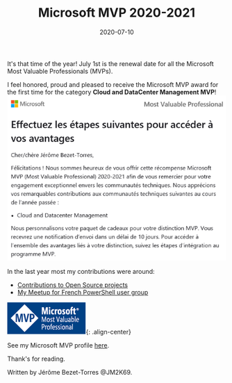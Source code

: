 ﻿---
layout: single
title: "Microsoft MVP 2020-2021"
date: 2020-07-10
tags: 
  - achievement
  - cloud and datacenter management
  - microsoft
  - mvp
  - powershell
published: true
comments: true
author_profile: true
header:
  teaserlogo: /img/teaser/MVP.png
  #overlay_image: /img/headers/MVP01_1920x500.jpg
  image:  /img/headers/MVP01_1920x500.jpg
  og_image: /assets/images/page-header-image.png
#header:
#  teaserlogo:
#  teaser: ''
#  image: #images/headers/Code01_1920x500.jpg
#  caption:
gallery:
  - image_path: ''
    url: ''
    title: ''
toc: true
toc_sticky: true
toc_label: "Table of content"
---


It's that time of the year! July 1st is the renewal date for all the Microsoft Most Valuable Professionals (MVPs).

I feel honored, proud and pleased to receive the Microsoft MVP award for the first time for the category <b>Cloud and DataCenter Management MVP</b>!
![Auhtors_img](/img/MVP1.PNG)

In the last year most my contributions were around:

* [Contributions to Open Source projects](https://github.com/JM2K69)
* [My Meetup for French PowerShell user group](https://youtu.be/MzazXfkysVU)

![MVP Logo](/img/teaser/MVP.png){: .align-center}

See my Microsoft MVP profile <a href="https://mvp.microsoft.com/en-us/PublicProfile/5003851" target="_blank">here</a>.



Thank's for reading.

Written by Jérôme Bezet-Torres @JM2K69.
